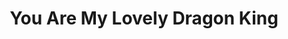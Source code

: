 --- 
title: "You Are My Lovely Dragon King"
publishdate: "2019-1-5T16:48:46+02:00"
src: "https://365manga.net/manga/you-are-my-lovely-dragon-king"
image: "https://data.365manga.net/images/thumbnails/32600-you-are-my-lovely-dragon-king.jpg"
description: " A proud and dainty white dragon hiding in the human world unexpectedly runs into a sharp girl studying medicine! Not only instructs him to do CPR but also accidentally injures him with a needle? This start arrives at the highest degree, that girl who has a poisonous tongue, was she sent by the mankind to test me?"
---